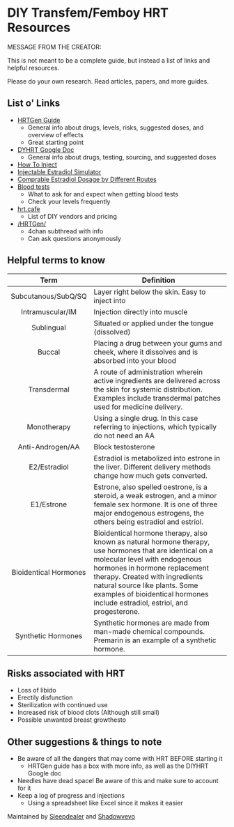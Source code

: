 # DIY Transfem/Femboy HRT Resources

MESSAGE FROM THE CREATOR:

This is not meant to be a complete guide, but instead a list of links and helpful resources.

Please do your own research. Read articles, papers, and more guides.

## List o' Links

- [HRTGen Guide](https://cdn.discordapp.com/attachments/603317021970530334/938982237356052580/1643914301661.png)
  - General info about drugs, levels, risks, suggested doses, and overview of effects
  - Great starting point
- [DYHRT Google Doc](https://docs.google.com/document/d/1C8nqyvusNYg19CjnlZvGa-lFhoaitdxE8XuTry-1-YY)
  - General info about drugs, testing, sourcing, and suggested doses
- [How To Inject](https://cdn.discordapp.com/attachments/603317021970530334/938981777026998322/unknown.png)
- [Injectable Estradiol Simulator](https://transfemscience.org/misc/injectable-e2-simulator/)
- [Comprable Estradiol Dosage by Different Routes](https://transfemscience.org/articles/e2-equivalent-doses/)
- [Blood tests](https://madgenderscience.miraheze.org/wiki/Blood_tests_and_staying_safe)
  - What to ask for and expect when getting blood tests
  - Check your levels frequently
- [hrt.cafe](https://hrt.cafe)
  - List of DIY vendors and pricing
- [/HRTGen/](4chan.org/lgbt/hrtgen)
  - 4chan subthread with info
  - Can ask questions anonymously

## Helpful terms to know

Term | Definition
:----: | ----
Subcutanous/SubQ/SQ   | Layer right below the skin. Easy to inject into
Intramuscular/IM   | Injection directly into muscle
Sublingual | Situated or applied under the tongue (dissolved)
Buccal | Placing a drug between your gums and cheek, where it dissolves and is absorbed into your blood
Transdermal | A route of administration wherein active ingredients are delivered across the skin for systemic distribution. Examples include transdermal patches used for medicine delivery.
Monotherapy | Using a single drug. In this case referring to injections, which typically do not need an AA
Anti-Androgen/AA | Block testosterone
E2/Estradiol | Estradiol is metabolized into estrone in the liver. Different delivery methods change how much gets converted.
E1/Estrone | Estrone, also spelled oestrone, is a steroid, a weak estrogen, and a minor female sex hormone. It is one of three major endogenous estrogens, the others being estradiol and estriol.
Bioidentical Hormones  | Bioidentical hormone therapy, also known as natural hormone therapy, use hormones that are identical on a molecular level with endogenous hormones in hormone replacement therapy. Created with ingredients natural source like plants. Some examples of bioidentical hormones include estradiol, estriol, and progesterone.
Synthetic Hormones | Synthetic hormones are made from man-made chemical compounds. Premarin is an example of a synthetic hormone.

## Risks associated with HRT

- Loss of libido
- Erectily disfunction
- Sterilization with continued use
- Increased risk of blood clots (Although still small)
- Possible unwanted breast growthesto

## Other suggestions & things to note

- Be aware of all the dangers that may come with HRT BEFORE starting it
  - HRTGen guide has a box with more info, as well as the DIYHRT Google doc
- Needles have dead space! Be aware of this and make sure to account for it
- Keep a log of progress and injections
  - Using a spreadsheet like Excel since it makes it easier

Maintained by [Sleepdealer](https://github.com/Sleepdealr) and [Shadowvevo](https://github.com/Shadowdevo)
